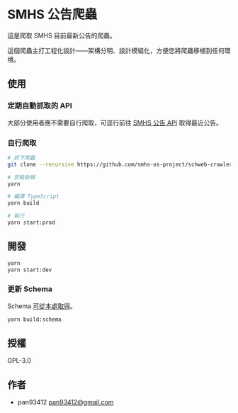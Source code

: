 # SMHS 公告爬蟲

這是爬取 SMHS 目前最新公告的爬蟲。

這個爬蟲主打工程化設計——架構分明、設計模組化，方便您將爬蟲移植到任何環境。

## 使用

### 定期自動抓取的 API

大部分使用者應不需要自行爬取，可逕行前往 [SMHS 公告 API](https://api.schweb.pan93.com) 取得最近公告。

### 自行爬取

```bash
# 抓下爬蟲
git clone --recursive https://github.com/smhs-os-project/schweb-crawler-next

# 安裝依賴
yarn

# 編譯 TypeScript
yarn build

# 執行
yarn start:prod
```

## 開發

```bash
yarn
yarn start:dev
```

### 更新 Schema

Schema [可從本處取得](https://github.com/smhs-os-project/schweb-crawler-jtd)。

```bash
yarn build:schema
```

## 授權

GPL-3.0

## 作者

- pan93412 <pan93412@gmail.com>
